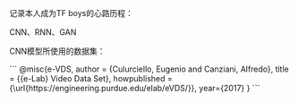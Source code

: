 <p>记录本人成为TF boys的心路历程：</p>
<p>CNN、RNN、GAN</p>
<p>CNN模型所使用的数据集：</p>
```
@misc{e-VDS,
  author = {Culurciello, Eugenio and Canziani, Alfredo},
  title = {{e-Lab} Video Data Set},
  howpublished = {\url{https://engineering.purdue.edu/elab/eVDS/}},
  year={2017}
}
```
